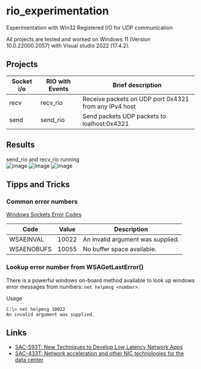 # rio_experimentation
Experimentation with Win32 Registered I/O for UDP communication

All projects are tested and worked on Windows 11 (Version 10.0.22000.2057) with Visual studio 2022 (17.4.2).

## Projects
| Socket i/o | RIO with Events | Brief description                                     |
| ---------- | --------------- | ----------------------------------------------------- |
| recv       | recv_rio        | Receive packets on UDP port 0x4321 from any IPv4 host |
| send       | send_rio        | Send packets UDP packets to loalhost:0x4321           |

## Results
send_rio and recv_rio running  
![image](https://github.com/philippdiethelm/rio_experimentation/assets/97515731/4560fa6e-fc0b-4967-a9a1-da8ee0be7d0f)
![image](https://github.com/philippdiethelm/rio_experimentation/assets/97515731/70207ee4-0607-4f59-8c7f-63fc42abbb9c)
![image](https://github.com/philippdiethelm/rio_experimentation/assets/97515731/75144465-21b5-4689-87ae-9483a3eb0564)

## Tipps and Tricks

### Common error numbers
[Windows Sockets Error Codes](https://learn.microsoft.com/en-us/windows/win32/winsock/windows-sockets-error-codes-2)

| Code       | Value   | Description                                           |
| ---------- | ------- | ----------------------------------------------------- |
| WSAEINVAL  | 10022   | An invalid argument was supplied.                     |
| WSAENOBUFS | 10055   | No buffer space available.                            |

### Lookup error number from WSAGetLastError()
There is a powerful windows on-board method available to look up windows error messages from numbers:
`net helpmsg <number>`.

Usage  
```
C:\> net helpmsg 10022
An invalid argument was supplied.
```

## Links
- [SAC-593T: New Techniques to Develop Low Latency Network Apps](https://video.ch9.ms/build/2011/slides/SAC-593T_Briggs.pptx)
- [SAC-433T: Network acceleration and other NIC technologies for the data center](https://video.ch9.ms/build/2011/slides/SAC-433T_Stanwyck.pptx)


